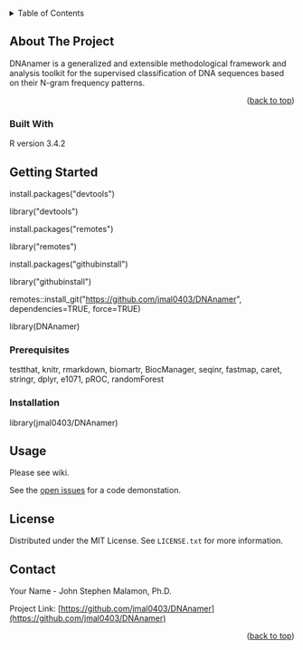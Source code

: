 <a name="readme-top"></a>
<!--
*** DNAnamer: DNA N-gram analysis framework
*** John Stephen Malamon, Ph.D.
-->

<!-- TABLE OF CONTENTS -->
<details>
  <summary>Table of Contents</summary>
  <ol>
    <li>
      <a href="#about-the-project">About The Project</a>
      <ul>
        <li><a href="#built-with">Built With</a></li>
      </ul>
    </li>
    <li>
      <a href="#getting-started">Getting Started</a>
      <ul>
        <li><a href="#prerequisites">Prerequisites</a></li>
        <li><a href="#installation">Installation</a></li>
      </ul>
    </li>
    <li><a href="#usage">Usage</a></li>
    <li><a href="#license">License</a></li>
    <li><a href="#contact">Contact</a></li>
  </ol>
</details>


<!-- ABOUT THE PROJECT -->
## About The Project
 

DNAnamer is a generalized and extensible methodological framework and analysis toolkit for the supervised classification of DNA sequences based on their N-gram frequency patterns.


<p align="right">(<a href="#readme-top">back to top</a>)</p>


### Built With

R version 3.4.2


<!-- GETTING STARTED -->
## Getting Started

install.packages("devtools")

library("devtools")

install.packages("remotes")

library("remotes")

install.packages("githubinstall")

library("githubinstall")


remotes::install_git("https://github.com/jmal0403/DNAnamer", dependencies=TRUE, force=TRUE)

library(DNAnamer)

### Prerequisites

testthat, knitr, rmarkdown, biomartr, BiocManager, seqinr, fastmap, caret, stringr, dplyr, e1071, pROC, randomForest

### Installation

library(jmal0403/DNAnamer)

<!-- USAGE EXAMPLES -->

## Usage

Please see wiki. 

See the [open issues](https://github.com/jmal0403/DNAnamer/issues) for a code demonstation.


<!-- LICENSE -->
## License

Distributed under the MIT License. See `LICENSE.txt` for more information.


<!-- CONTACT -->
## Contact

Your Name - John Stephen Malamon, Ph.D.

Project Link: [https://github.com/jmal0403/DNAnamer](https://github.com/jmal0403/DNAnamer)

<p align="right">(<a href="#readme-top">back to top</a>)</p>



